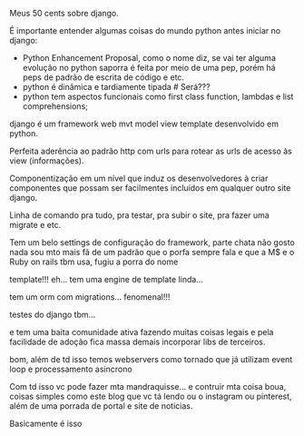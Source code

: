 
Meus 50 cents sobre django.

É importante entender algumas coisas do mundo python antes iniciar no django:
 - Python Enhancement Proposal, como o nome diz, se vai ter alguma evolução no python saporra é feita por meio de uma pep, porém há peps de padrão de escrita de código e etc.
 - python é dinâmica e tardiamente tipada  # Será???
 - python tem aspectos funcionais como first class function, lambdas e list comprehensions;


django é um framework web mvt model view template desenvolvido em python.

Perfeita aderência ao padrão http com urls para rotear as urls de acesso às view (informações).

Componentização em um nível que induz os desenvolvedores à criar componentes que possam ser facilmentes incluídos em qualquer outro site django.

Linha de comando pra tudo, pra testar, pra subir o site, pra fazer uma migrate e etc.

Tem um belo settings de configuração do framework, parte chata não gosto nada sou mto mais fã de um padrão que o porfa sempre fala e que a M$ e o Ruby on rails tbm usa, fugiu a porra do nome

template!!! eh... tem uma engine de template linda... 

tem um orm com migrations... fenomenal!!!

testes do django tbm...

e tem uma baita comunidade ativa fazendo muitas coisas legais e pela facilidade de adoção fica massa demais incorporar libs de terceiros.

bom, além de td isso temos webservers como tornado que já utilizam event loop e processamento asincrono

Com td isso vc pode fazer mta mandraquisse... e contruir mta coisa boua, coisas simples como este blog que vc tá lendo ou o instagram ou pinterest, além de uma porrada de portal e site de noticias.

Basicamente é isso

